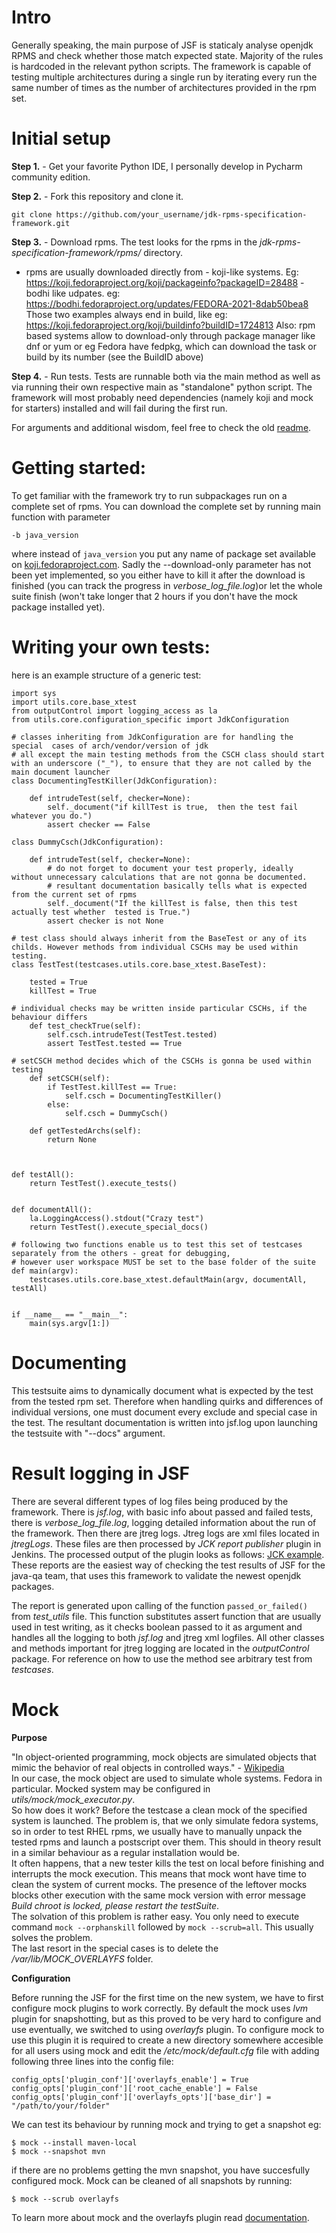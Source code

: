 # Intro

Generally speaking, the main purpose of JSF is staticaly analyse openjdk RPMS and check whether those match expected state. Majority of the rules is hardcoded in the relevant python scripts.
The framework is capable of testing multiple architectures during a single run by iterating every run the same number of times as the number of architectures provided in the rpm set.
# Initial setup

**Step 1.** - Get your favorite Python IDE, I personally develop in Pycharm community edition.

**Step 2.** - Fork this repository and clone it.

```
git clone https://github.com/your_username/jdk-rpms-specification-framework.git
```

**Step 3.** - Download rpms. The test looks for the rpms in the *jdk-rpms-specification-framework/rpms/* directory.
- rpms are usually downloaded directly from
            -  koji-like systems. Eg: https://koji.fedoraproject.org/koji/packageinfo?packageID=28488
            - bodhi like udpates. eg: https://bodhi.fedoraproject.org/updates/FEDORA-2021-8dab50bea8
            Those two examples always end in build, like eg: https://koji.fedoraproject.org/koji/buildinfo?buildID=1724813
          Also:
           rpm based systems allow to download-only through package manager like dnf or yum
           or eg Fedora have fedpkg, which can download the task or build by its number (see the BuildID above)

**Step 4.** - Run tests. Tests are runnable both via the main method as well as via running their own respective main as "standalone" python script. The framework will most probably need dependencies (namely koji and mock for starters) installed and will fail during the first run.

For arguments and additional wisdom, feel free to check the old [readme](https://github.com/andrlos/jdk-rpms-specification-framework/blob/master/readme-old).

# Getting started:

To get familiar with the framework try to run subpackages run on a complete set of rpms. You can download the complete set by running main function with parameter
```
-b java_version
```
where instead of `java_version` you put any name of package set available on [koji.fedoraproject.com](koji.fedoraproject.com).
Sadly the --download-only parameter has not been yet implemented, so you either have to kill it after the download is finished (you can track the progress in *verbose_log_file.log*)or let the whole suite finish (won't take longer that 2 hours if you don't have the mock package installed yet).

# Writing your own tests:
here is an example structure of a generic test:
```
import sys
import utils.core.base_xtest
from outputControl import logging_access as la
from utils.core.configuration_specific import JdkConfiguration

# classes inheriting from JdkConfiguration are for handling the special  cases of arch/vendor/version of jdk
# all except the main testing methods from the CSCH class should start with an underscore ("_"), to ensure that they are not called by the main document launcher 
class DocumentingTestKiller(JdkConfiguration):

    def intrudeTest(self, checker=None):
        self._document("if killTest is true,  then the test fail whatever you do.")
        assert checker == False

class DummyCsch(JdkConfiguration):

    def intrudeTest(self, checker=None):
        # do not forget to document your test properly, ideally without unnecessary calculations that are not gonna be documented.
        # resultant documentation basically tells what is expected from the current set of rpms
        self._document("If the killTest is false, then this test actually test whether  tested is True.")
        assert checker is not None

# test class should always inherit from the BaseTest or any of its childs. However methods from individual CSCHs may be used within testing.
class TestTest(testcases.utils.core.base_xtest.BaseTest):

    tested = True
    killTest = True

# individual checks may be written inside particular CSCHs, if the behaviour differs
    def test_checkTrue(self):
        self.csch.intrudeTest(TestTest.tested)
        assert TestTest.tested == True

# setCSCH method decides which of the CSCHs is gonna be used within testing
    def setCSCH(self):
        if TestTest.killTest == True:
            self.csch = DocumentingTestKiller()
        else:
            self.csch = DummyCsch()

    def getTestedArchs(self):
        return None



def testAll():
    return TestTest().execute_tests()


def documentAll():
    la.LoggingAccess().stdout("Crazy test")
    return TestTest().execute_special_docs()

# following two functions enable us to test this set of testcases separately from the others - great for debugging, 
# however user workspace MUST be set to the base folder of the suite
def main(argv):
    testcases.utils.core.base_xtest.defaultMain(argv, documentAll, testAll)


if __name__ == "__main__":
    main(sys.argv[1:])
```

# Documenting
This testsuite aims to dynamically document what is expected by the test from the tested rpm set. Therefore when handling quirks and differences of individual versions, one must document every exclude and special case in the test.
The resultant documentation is written into jsf.log upon launching the testsuite with "--docs" argument.
# Result logging in JSF
There are several different types of log files being produced by the framework. There is *jsf.log*, with basic info about passed and failed tests, there is *verbose_log_file.log*, logging detailed information about the run of the framework. Then there are jtreg logs.
Jtreg logs are xml files located in *jtregLogs*. These files are then processed by *JCK report publisher* plugin in Jenkins. The processed output of the plugin looks as follows:
[JCK example](readme-images/JCK-plugin-example.png). These reports are the easiest way of checking the test results of JSF for the java-qa team, that uses this framework to validate the newest openjdk packages.

The report is generated upon calling of the function `passed_or_failed()` from *test_utils* file. This function substitutes assert function that are usually used in test writing, as it checks boolean passed to 
it as argument and handles all the logging to both *jsf.log* and jtreg xml logfiles. All other classes and methods important for jtreg logging are located in the *outputControl* package. For reference on how to 
use the method see arbitrary test from *testcases*.

# Mock

**Purpose**

"In object-oriented programming, mock objects are simulated objects that mimic the behavior of real objects in controlled ways." - [Wikipedia](https://en.wikipedia.org/wiki/Mock_object) \
In our case, the mock object are used to simulate whole systems. Fedora in particular. Mocked system may be configured in *utils/mock/mock_executor.py*. \
So how does it work? Before the testcase a clean mock of the specified system is launched. The problem is, that we only simulate fedora systems, so in order to test RHEL rpms, we usually have to manually unpack the tested rpms and launch a postscript over them. This should in theory result in a similar behaviour as a regular installation would be. \
It often happens, that a new tester kills the test on local before finishing and interrupts the mock execution. This means that mock wont have time to clean the system of current mocks. The presence of the leftover mocks blocks other execution with the same mock version with error message *Build chroot is locked, please restart the testSuite*. \
The solvation of this problem is rather easy. You only need to execute command ```mock --orphanskill``` followed by ```mock --scrub=all```. This usually solves the problem. \
The last resort in the special cases is to delete the */var/lib/MOCK_OVERLAYFS* folder.

**Configuration**

Before running the JSF for the first time on the new system, we have to first configure mock plugins to work correctly. By default the mock uses *lvm* plugin for snapshotting, but as this proved to be very hard to configure and use eventually, we switched to using *overlayfs* plugin. 
To configure mock to use this plugin it is required to create a new directory somewhere accesible for all users using mock and edit the */etc/mock/default.cfg* file with adding following three lines into the config file:
```
config_opts['plugin_conf']['overlayfs_enable'] = True
config_opts['plugin_conf']['root_cache_enable'] = False
config_opts['plugin_conf']['overlayfs_opts']['base_dir'] = "/path/to/your/folder"
```
We can test its behaviour by running mock and trying to get a snapshot eg: 
```
$ mock --install maven-local
$ mock --snapshot mvn
```
if there are no problems getting the mvn snapshot, you have succesfully configured mock. Mock can be cleaned of all snapshots by running:
```
$ mock --scrub overlayfs
```
To learn more about mock and the overlayfs plugin read [documentation](https://rpm-software-management.github.io/mock/).
